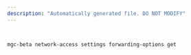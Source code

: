 ```yaml
---
description: "Automatically generated file. DO NOT MODIFY"
---
```


```bash


mgc-beta network-access settings forwarding-options get

```